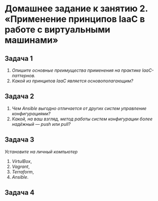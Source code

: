 # Домашнее задание к занятию 2. «Применение принципов IaaC в работе с виртуальными машинами»

## Задача 1
 1. *Опишите основные преимущества применения на практике IaaC-паттернов.*
 2. *Какой из принципов IaaC является основополагающим?*

## Задача 2
 1. *Чем Ansible выгодно отличается от других систем управление конфигурациями?*
 2. *Какой, на ваш взгляд, метод работы систем конфигурации более надёжный — push или pull?*

## Задача 3
 *Установите на личный компьютер*
 1. *VirtulBox*,
 2. *Vagrant*,
 3. *Terraform*,
 4. *Ansible*. 

## Задача 4

